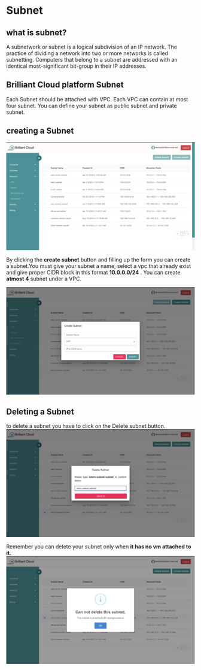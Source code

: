 # Subnet

## what is subnet?

A subnetwork or subnet is a logical subdivision of an IP network. The practice of dividing a network into two or more networks is called subnetting. Computers that belong to a subnet are addressed with an identical most-significant bit-group in their IP addresses.

## Brilliant Cloud platform Subnet

Each Subnet should be attached with VPC. Each VPC can contain at most four subnet. You can define your subnet as public subnet and private subnet.

## creating a Subnet

![subnet-list](./images/subnet-list.png)

By clicking the **create subnet** button and filling up the form you can create a subnet.You must give your subnet a name, select a vpc that already exist and give proper CIDR block in this format **10.0.0.0/24** .
You can create **atmost 4** subnet under a VPC.

![creating-subnet](./images/creating-subnet.png)

## Deleting a Subnet

to delete a subnet you have to click on the Delete subnet button. 
![deleting-subnet](./images/deleting-subnet.png)

Remember you can delete your subnet only when **it has no vm attached to it.**
![can-not-delete-subnet](./images/can-not-delete-subnet.png)